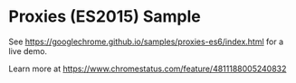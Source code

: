 
Proxies (ES2015) Sample
===
See https://googlechrome.github.io/samples/proxies-es6/index.html for a live demo.

Learn more at https://www.chromestatus.com/feature/4811188005240832
